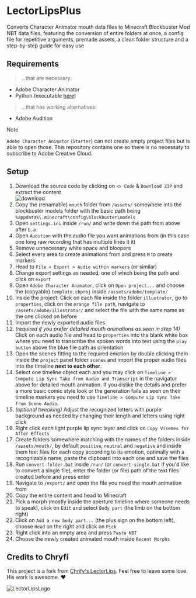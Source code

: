 # LectorLipsPlus
Converts Character Animator mouth data files to Minecraft Blockbuster Mod NBT data files, featuring the conversion of entire folders at once, a config file for repetitive arguments, premade assets, a clean folder structure and a step-by-step guide for easy use

## Requirements
> ...that are necessary:
- Adobe Character Animator
- Python (executable [here](https://www.python.org/downloads/))
> ...that has working alternatives:
- Adobe Audition

> [!NOTE]
> `Adobe Character Animator` (`Starter`) can not create empty project files but is able to open those. This repository contains one so there is no necessaty to subscribe to Adobe Creative Cloud.

## Setup

1. Download the source code by clicking on `<> Code` & `Download ZIP` and extract the content\
![download](https://github.com/ItsLeMax/File-Mass-Renaming/assets/80857459/847b4ed1-b820-4479-8a0b-a48bcfe55108)
2. Copy the (renamable) `mouth` folder from `/assets/` somewhere into the blockbuster models folder with the basic path being `%appdata%\.minecraft\config\blockbuster\models`
3. Open `settings.ini` inside `/run/` and write down the path from above after `b.a:`
4. Open `Audition` with the audio file you want animations from (in this case one long raw recording that has multiple lines it it)
5. Remove unnecessary white space and bloopers
6. Select every area to create animations from and press `M` to create markers
7. Head to `File > Export > Audio within markers` (or similar)
8. Change export settings as needed, one of which being the path and click on `export`
9. Open `Adobe Character Animator`, click on `Open project...` and choose the (copyable) `template.chproj` inside `/assets/adobe/template/`
10. Inside the project: Click on each file inside the folder `illustrator`, go to `properties`, click on the `orange file path`, navigate to `/assets/adobe/illustrator/` and select the file with the same name as the one clicked on before
11. Import the newly exported audio files
12. *(required if you prefer detailed mouth animations as seen in step 14)* Click on each audio file and head to `properties` into the blank white box where you need to transcribe the spoken words into text using the `play button` above the blue file path as orientation
13. Open the scenes fitting to the required emotion by double clicking them inside the `project` panel folder `scenes` and import the proper audio files into the timeline **next to each other**.
14. Select one timeline object each and you may click on `Timeline > Compute Lip Sync Take from Audio and Transcript` in the navigator above for detailed mouth animation. If you dislike the details and prefer a more basic comic style look or the generation fails as seen on their timeline markers you need to use `Timeline > Compute Lip Sync Take from Scene Audio`.
15. *(optional tweaking)* Adjust the recognized letters with purple background as needed by changing their length and letters using right click
16. Right click each light purple lip sync layer and click on `Copy Visemes for After Effects`
17. Create folders somewhere matching with the names of the folders inside `/assets/mouth/`, by default `positive`, `neutral` and `negative` and inside them text files for each copy according to its emotion, optimally with a recognizable name, paste the clipboard into each one and save the files
18. Run `convert-folder.bat` inside `/run/` (or `convert-single.bat` if you'd like to convert a single file), enter the folder (or file) path of the text files created before and press enter
19. Navigate to `/export/` and open the file you need the mouth animation from
20. Copy the entire content and head to Minecraft
21. Pick a morph (mostly inside the aperture timeline where someone needs to speak), click on `Edit` and select `Body part` (the limb on the bottom right)
22. Click on `Add a new body part...` (the plus sign on the bottom left), choose `Head` on the right and click on `Pick`
23. Right click into an empty area and press `Paste NBT`
24. Choose the newly created animated mouth inside `Recent Morphs`

## Credits to Chryfi
This project is a fork from [Chrify's LectorLips](https://github.com/Chryfi/LectorLips). Feel free to leave some love. His work is awesome. ❤️

![LectorLipsLogo](https://github.com/user-attachments/assets/bba99c8f-8ad1-491c-a918-d70b8306cef6)